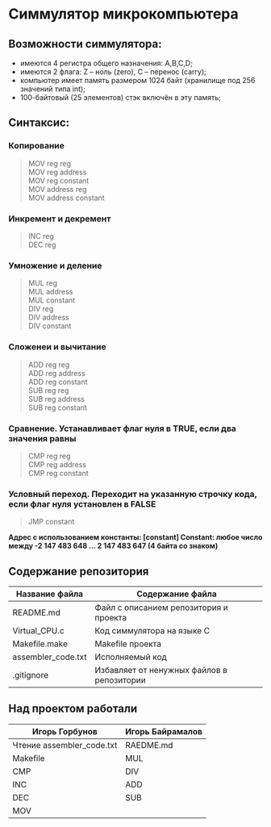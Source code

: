 # Симмулятор микрокомпьютера

## Возможности симмулятора:
- имеются 4 регистра общего назначения: A,B,C,D;
- имеются 2 флага: Z – ноль (zero), C – перенос (carry);
- компьютер имеет память размером 1024 байт (хранилище под 256 значений типа int); 
- 100-байтовый (25 элементов) стэк включён в эту память;

## Синтаксис:

### Копирование 
>MOV reg reg  
>MOV reg address  
>MOV reg constant  
>MOV address reg  
>MOV address constant  

### Инкремент и декремент
>INC reg   
>DEC reg  

### Умножение и деление
>MUL reg  
>MUL address  
>MUL constant  
>DIV reg  
>DIV address  
>DIV constant  

### Сложенеи и вычитание
>ADD reg reg  
>ADD reg address  
>ADD reg constant  
>SUB reg reg  
>SUB reg address  
>SUB reg constant  

### Сравнение. Устанавливает флаг нуля в TRUE, если два значения равны
>CMP reg reg  
>CMP reg address  
>CMP reg constant  

### Условный переход. Переходит на указанную строчку кода, если флаг нуля установлен в FALSE
>JMP constant 

**Адрес с использованием константы: [constant]
Constant: любое число между  -2 147 483 648 ... 2 147 483 647 (4 байта со знаком)**

## Содержание репозитория

Название файла     | Содержание файла
-------------------|----------------------
README.md          | Файл с описанием репозитория и проекта
Virtual_CPU.c      | Код симмулятора на языке C
Makefile.make      | Makefile проекта
assembler_code.txt | Исполняемый код
.gitignore         | Избавляет от ненужных файлов в репозитории

## Над проектом работали

Игорь Горбунов             | Игорь Байрамалов
---------------------------|------------------
Чтение assembler_code.txt  | RAEDME.md
Makefile                   | MUL
CMP                        | DIV
INC                        | ADD
DEC                        | SUB
MOV                        |